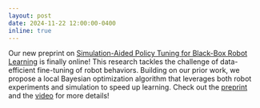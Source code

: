 ```yaml
---
layout: post
date: 2024-11-22 12:00:00-0400
inline: true
---
```


Our new preprint on [Simulation-Aided Policy Tuning for Black-Box Robot Learning](https://arxiv.org/abs/2411.14246) is finally online! This research tackles the challenge of data-efficient fine-tuning of robot behaviors. Building on our prior work, we propose a local Bayesian optimization algorithm that leverages both robot experiments and simulation to speed up learning. Check out the [preprint](https://arxiv.org/abs/2411.14246) and the [video](https://www.youtube.com/watch?v=9iSUzwjN7ko) for more details!